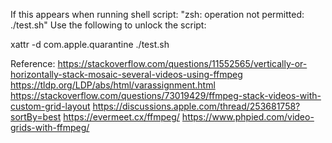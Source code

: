 If this appears when running shell script:  "zsh: operation not permitted: ./test.sh"
Use the following to unlock the script:

xattr -d com.apple.quarantine ./test.sh


Reference:
https://stackoverflow.com/questions/11552565/vertically-or-horizontally-stack-mosaic-several-videos-using-ffmpeg
https://tldp.org/LDP/abs/html/varassignment.html
https://stackoverflow.com/questions/73019429/ffmpeg-stack-videos-with-custom-grid-layout
https://discussions.apple.com/thread/253681758?sortBy=best
https://evermeet.cx/ffmpeg/
https://www.phpied.com/video-grids-with-ffmpeg/
